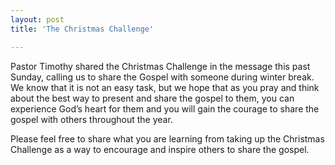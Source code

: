 ```yaml
---
layout: post
title: 'The Christmas Challenge'

---
```


Pastor Timothy shared the Christmas Challenge in the message this past Sunday, calling us to share the Gospel with someone during winter break. We know that it is not an easy task, but we hope that as you pray and think about the best way to present and share the gospel to them, you can experience God’s heart for them and you will gain the courage to share the gospel with others throughout the year.

Please feel free to share what you are learning from taking up the Christmas Challenge as a way to encourage and inspire others to share the gospel. 
